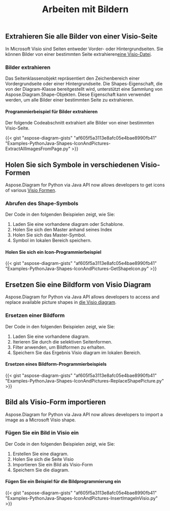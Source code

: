 ﻿---
title: Arbeiten mit Bildern
type: docs
weight: 70
url: /de/python-java/working-with-images/
description: Auf dieser Seite wird beschrieben, wie Sie ein Bild aus einer Seite der Zeichnung Visio mit der Bibliothek Aspose.Diagram extrahieren, ersetzen oder einfügen.
---
## **Extrahieren Sie alle Bilder von einer Visio-Seite**
 In Microsoft Visio sind Seiten entweder Vorder- oder Hintergrundseiten. Sie können Bilder von einer bestimmten Seite extrahieren[eine Visio-Datei](ExtractAllImagesFromPage.vsd).
### **Bilder extrahieren**
Das Seitenklassenobjekt repräsentiert den Zeichenbereich einer Vordergrundseite oder einer Hintergrundseite. Die Shapes-Eigenschaft, die von der Diagram-Klasse bereitgestellt wird, unterstützt eine Sammlung von Aspose.Diagram.Shape-Objekten. Diese Eigenschaft kann verwendet werden, um alle Bilder einer bestimmten Seite zu extrahieren.
#### **Programmierbeispiel für Bilder extrahieren**
Der folgende Codeabschnitt extrahiert alle Bilder von einer bestimmten Visio-Seite.

{{< gist "aspose-diagram-gists" "af605f5a3113e8afc05e4bae8990fb41" "Examples-PythonJava-Shapes-IconAndPictures-ExtractAllImagesFromPage.py" >}}
## **Holen Sie sich Symbole in verschiedenen Visio-Formen**
Aspose.Diagram for Python via Java API now allows developers to get icons of various [Visio Formen](Timeline.vss). 
### **Abrufen des Shape-Symbols**
Der Code in den folgenden Beispielen zeigt, wie Sie:

1. Laden Sie eine vorhandene diagram oder Schablone.
1. Holen Sie sich den Master anhand seines Index
1. Holen Sie sich das Master-Symbol.
1. Symbol im lokalen Bereich speichern.
#### **Holen Sie sich ein Icon-Programmierbeispiel**
{{< gist "aspose-diagram-gists" "af605f5a3113e8afc05e4bae8990fb41" "Examples-PythonJava-Shapes-IconAndPictures-GetShapeIcon.py" >}}
## **Ersetzen Sie eine Bildform von Visio Diagram**
Aspose.Diagram for Python via Java API allows developers to access and replace available picture shapes in [die Visio diagram](ExtractAllImagesFromPage.vsd).
### **Ersetzen einer Bildform**
Der Code in den folgenden Beispielen zeigt, wie Sie:

1. Laden Sie eine vorhandene diagram.
1. Iterieren Sie durch die selektiven Seitenformen.
1. Filter anwenden, um Bildformen zu erhalten.
1. Speichern Sie das Ergebnis Visio diagram im lokalen Bereich.
#### **Ersetzen eines Bildform-Programmierbeispiels**
{{< gist "aspose-diagram-gists" "af605f5a3113e8afc05e4bae8990fb41" "Examples-PythonJava-Shapes-IconAndPictures-ReplaceShapePicture.py" >}}
## **Bild als Visio-Form importieren**
Aspose.Diagram for Python via Java API now allows developers to import a image as a Microsoft Visio shape.
### **Fügen Sie ein Bild in Visio ein**
Der Code in den folgenden Beispielen zeigt, wie Sie:

1. Erstellen Sie eine diagram.
1. Holen Sie sich die Seite Visio
1. Importieren Sie ein Bild als Visio-Form
1. Speichern Sie die diagram.
#### **Fügen Sie ein Beispiel für die Bildprogrammierung ein**
{{< gist "aspose-diagram-gists" "af605f5a3113e8afc05e4bae8990fb41" "Examples-PythonJava-Shapes-IconAndPictures-InsertImageInVisio.py" >}}
